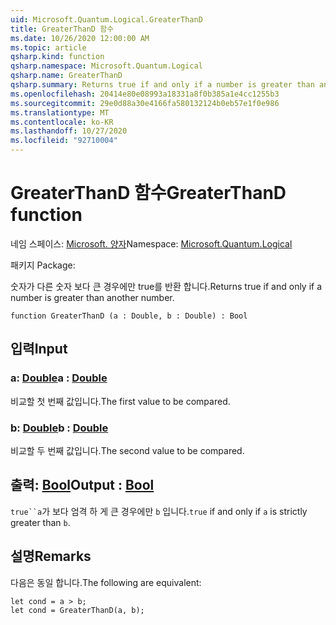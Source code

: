 ```yaml
---
uid: Microsoft.Quantum.Logical.GreaterThanD
title: GreaterThanD 함수
ms.date: 10/26/2020 12:00:00 AM
ms.topic: article
qsharp.kind: function
qsharp.namespace: Microsoft.Quantum.Logical
qsharp.name: GreaterThanD
qsharp.summary: Returns true if and only if a number is greater than another number.
ms.openlocfilehash: 20414e80e08993a18331a8f0b385a1e4cc1255b3
ms.sourcegitcommit: 29e0d88a30e4166fa580132124b0eb57e1f0e986
ms.translationtype: MT
ms.contentlocale: ko-KR
ms.lasthandoff: 10/27/2020
ms.locfileid: "92710004"
---
```

# <a name="greaterthand-function"></a><span data-ttu-id="69896-102">GreaterThanD 함수</span><span class="sxs-lookup"><span data-stu-id="69896-102">GreaterThanD function</span></span>

<span data-ttu-id="69896-103">네임 스페이스: [Microsoft. 양자](xref:Microsoft.Quantum.Logical)</span><span class="sxs-lookup"><span data-stu-id="69896-103">Namespace: [Microsoft.Quantum.Logical](xref:Microsoft.Quantum.Logical)</span></span>

<span data-ttu-id="69896-104">패키지 [](https://nuget.org/packages/)</span><span class="sxs-lookup"><span data-stu-id="69896-104">Package: [](https://nuget.org/packages/)</span></span>


<span data-ttu-id="69896-105">숫자가 다른 숫자 보다 큰 경우에만 true를 반환 합니다.</span><span class="sxs-lookup"><span data-stu-id="69896-105">Returns true if and only if a number is greater than another number.</span></span>

```qsharp
function GreaterThanD (a : Double, b : Double) : Bool
```


## <a name="input"></a><span data-ttu-id="69896-106">입력</span><span class="sxs-lookup"><span data-stu-id="69896-106">Input</span></span>

### <a name="a--double"></a><span data-ttu-id="69896-107">a: [Double](xref:microsoft.quantum.lang-ref.double)</span><span class="sxs-lookup"><span data-stu-id="69896-107">a : [Double](xref:microsoft.quantum.lang-ref.double)</span></span>

<span data-ttu-id="69896-108">비교할 첫 번째 값입니다.</span><span class="sxs-lookup"><span data-stu-id="69896-108">The first value to be compared.</span></span>


### <a name="b--double"></a><span data-ttu-id="69896-109">b: [Double](xref:microsoft.quantum.lang-ref.double)</span><span class="sxs-lookup"><span data-stu-id="69896-109">b : [Double](xref:microsoft.quantum.lang-ref.double)</span></span>

<span data-ttu-id="69896-110">비교할 두 번째 값입니다.</span><span class="sxs-lookup"><span data-stu-id="69896-110">The second value to be compared.</span></span>



## <a name="output--bool"></a><span data-ttu-id="69896-111">출력: [Bool](xref:microsoft.quantum.lang-ref.bool)</span><span class="sxs-lookup"><span data-stu-id="69896-111">Output : [Bool](xref:microsoft.quantum.lang-ref.bool)</span></span>

<span data-ttu-id="69896-112">`true``a`가 보다 엄격 하 게 큰 경우에만 `b` 입니다.</span><span class="sxs-lookup"><span data-stu-id="69896-112">`true` if and only if `a` is strictly greater than `b`.</span></span>

## <a name="remarks"></a><span data-ttu-id="69896-113">설명</span><span class="sxs-lookup"><span data-stu-id="69896-113">Remarks</span></span>

<span data-ttu-id="69896-114">다음은 동일 합니다.</span><span class="sxs-lookup"><span data-stu-id="69896-114">The following are equivalent:</span></span>

```Q#
let cond = a > b;
let cond = GreaterThanD(a, b);
```